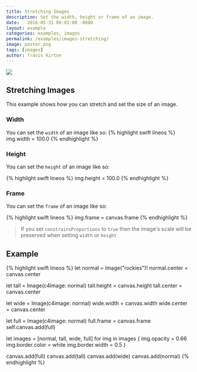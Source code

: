 ```yaml
---
title: Stretching Images
description: Set the width, height or frame of an image.
date:   2016-05-31 00:01:00 -0800
layout: example
categories: examples, images
permalink: /examples/images-stretching/
image: poster.png
tags: [images]
author: Travis Kirton
---
```

![](stretching.png)

## Stretching Images
This example shows how you can stretch and set the size of an image.

### Width
You can set the `width` of an image like so:
{% highlight swift lineos %}
img.width = 100.0
{% endhighlight %}

### Height
You can set the `height` of an image like so: 

{% highlight swift lineos %}
img.height = 100.0
{% endhighlight %}

### Frame
You can set the `frame` of an image like so: 

{% highlight swift lineos %}
img.frame = canvas.frame
{% endhighlight %}

> If you set `constrainsProportions` to `true` then the image's scale will be preserved when setting `width` or `height`

## Example
{% highlight swift lineos %}
let normal = Image("rockies")!
normal.center = canvas.center

let tall = Image(c4image: normal)
tall.height = canvas.height
tall.center = canvas.center

let wide = Image(c4image: normal)
wide.width = canvas.width
wide.center = canvas.center

let full = Image(c4image: normal)
full.frame = canvas.frame
self.canvas.add(full)

let images = [normal, tall, wide, full]
for img in images {
    img.opacity = 0.66
    img.border.color = white
    img.border.width = 0.5
}

canvas.add(full)
canvas.add(tall)
canvas.add(wide)
canvas.add(normal)
{% endhighlight %}

